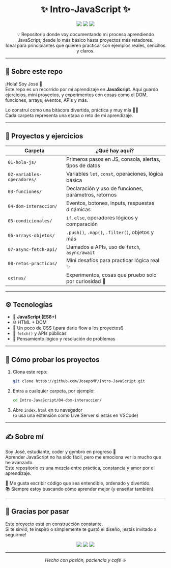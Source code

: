 <h1 align="center">✨ Intro‑JavaScript ✨</h1>

<p align="center">
  <img src="https://img.shields.io/badge/JavaScript-Learning-orange?logo=javascript" />
  <img src="https://img.shields.io/badge/Status-En%20proceso-FF6B6B" />
  <img src="https://komarev.com/ghpvc/?username=JosepoMP&label=Vistas&color=orange" />
</p>

<p align="center">💡 Repositorio donde voy documentando mi proceso aprendiendo JavaScript, desde lo más básico hasta proyectos más retadores.<br> Ideal para principiantes que quieren practicar con ejemplos reales, sencillos y claros.</p>

---

## 🌟 Sobre este repo

¡Hola! Soy José 👋  
Este repo es un recorrido por mi aprendizaje en **JavaScript**. Aquí guardo ejercicios, mini proyectos, y experimentos con cosas como el DOM, funciones, arrays, eventos, APIs y más.

Lo construí como una bitácora divertida, práctica y muy mía 🧠🔥  
Cada carpeta representa una etapa o reto de mi aprendizaje.

---

## 🧪 Proyectos y ejercicios

| Carpeta                         | ¿Qué hay aquí? |
|--------------------------------|----------------|
| `01-hola-js/`                  | Primeros pasos en JS, consola, alertas, tipos de datos |
| `02-variables-operadores/`     | Variables `let`, `const`, operaciones, lógica básica |
| `03-funciones/`                | Declaración y uso de funciones, parámetros, retornos |
| `04-dom-interaccion/`          | Eventos, botones, inputs, respuestas dinámicas |
| `05-condicionales/`           | `if`, `else`, operadores lógicos y comparación |
| `06-arrays-objetos/`           | `.push()`, `.map()`, `.filter()`, objetos y más |
| `07-async-fetch-api/`          | Llamados a APIs, uso de `fetch`, `async/await` |
| `08-retos-practicos/`          | Mini desafíos para practicar lógica real ✨ |
| `extras/`                      | Experimentos, cosas que pruebo solo por curiosidad 🧪 |

---

## ⚙️ Tecnologías

- 🧠 **JavaScript (ES6+)**
- 🌐 HTML + DOM
- 🎨 Un poco de CSS (¡para darle flow a los proyectos!)
- 🔄 `fetch()` y APIs públicas
- 🧩 Pensamiento lógico y resolución de problemas

---

## 🚀 Cómo probar los proyectos

1. Clona este repo:
   ```bash
   git clone https://github.com/JosepoMP/Intro-JavaScript.git
   ```
2. Entra a cualquier carpeta, por ejemplo:
   ```bash
   cd Intro-JavaScript/04-dom-interaccion/
   ```
3. Abre `index.html` en tu navegador  
   (o usa una extensión como Live Server si estás en VSCode)

---

## ✍️ Sobre mí

Soy José, estudiante, coder y gymbro en progreso 💪  
Aprender JavaScript no ha sido fácil, pero me emociona ver lo mucho que he avanzado.  
Este repositorio es una mezcla entre práctica, constancia y amor por el aprendizaje.  

💬 Me gusta escribir código que sea entendible, ordenado y divertido.  
📚 Siempre estoy buscando cómo aprender mejor (y enseñar también).

---

## 🧡 Gracias por pasar

Este proyecto está en construcción constante.  
Si te sirvió, te inspiró o simplemente te gustó el diseño, ¡estás invitado a seguirme!

<p align="center">
  <a href="https://github.com/JosepoMP" target="_blank"><img src="https://img.shields.io/badge/GitHub-@JosepoMP-181717?logo=github" /></a>
  <a href="mailto:jos*****@gmail.com"><img src="https://img.shields.io/badge/Gmail-Contacto-D14836?logo=gmail&logoColor=white" /></a>
  <a href="https://www.linkedin.com/in/josepatino" target="_blank"><img src="https://img.shields.io/badge/LinkedIn-José_Patiño-0077B5?logo=linkedin&logoColor=white" /></a>
</p>

---

<p align="center"><i>Hecho con pasión, paciencia y café ☕</i></p>
